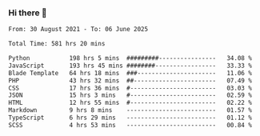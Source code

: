 ### Hi there 👋

<!--
**dominoto/dominoto** is a ✨ _special_ ✨ repository because its `README.md` (this file) appears on your GitHub profile.

Here are some ideas to get you started:

- 🔭 I’m currently working on ...
- 🌱 I’m currently learning ...
- 👯 I’m looking to collaborate on ...
- 🤔 I’m looking for help with ...
- 💬 Ask me about ...
- 📫 How to reach me: ...
- 😄 Pronouns: ...
- ⚡ Fun fact: ...
-->
<!--START_SECTION:waka-->

```txt
From: 30 August 2021 - To: 06 June 2025

Total Time: 581 hrs 20 mins

Python           198 hrs 5 mins  #########----------------   34.08 %
JavaScript       193 hrs 45 mins ########-----------------   33.33 %
Blade Template   64 hrs 18 mins  ###----------------------   11.06 %
PHP              43 hrs 32 mins  ##-----------------------   07.49 %
CSS              17 hrs 36 mins  #------------------------   03.03 %
JSON             15 hrs 3 mins   #------------------------   02.59 %
HTML             12 hrs 55 mins  #------------------------   02.22 %
Markdown         9 hrs 8 mins    -------------------------   01.57 %
TypeScript       6 hrs 29 mins   -------------------------   01.12 %
SCSS             4 hrs 53 mins   -------------------------   00.84 %
```

<!--END_SECTION:waka-->
